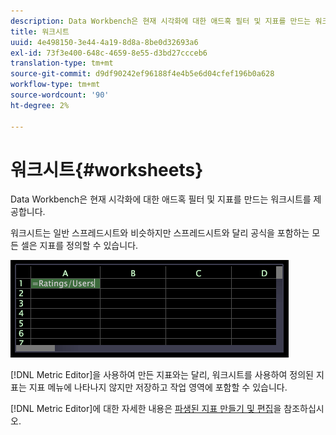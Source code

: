 ```yaml
---
description: Data Workbench은 현재 시각화에 대한 애드혹 필터 및 지표를 만드는 워크시트를 제공합니다.
title: 워크시트
uuid: 4e498150-3e44-4a19-8d8a-8be0d32693a6
exl-id: 73f3e400-648c-4659-8e55-d3bd27ccceb6
translation-type: tm+mt
source-git-commit: d9df90242ef96188f4e4b5e6d04cfef196b0a628
workflow-type: tm+mt
source-wordcount: '90'
ht-degree: 2%

---
```


# 워크시트{#worksheets}

Data Workbench은 현재 시각화에 대한 애드혹 필터 및 지표를 만드는 워크시트를 제공합니다.

워크시트는 일반 스프레드시트와 비슷하지만 스프레드시트와 달리 공식을 포함하는 모든 셀은 지표를 정의할 수 있습니다.

![](assets/vis_Worksheet_TextAndFormula.png)

[!DNL Metric Editor]을 사용하여 만든 지표와는 달리, 워크시트를 사용하여 정의된 지표는 지표 메뉴에 나타나지 않지만 저장하고 작업 영역에 포함할 수 있습니다.

[!DNL Metric Editor]에 대한 자세한 내용은 [파생된 지표 만들기 및 편집](../../../../home/c-get-started/c-admin-intrf/c-prof-mgr/c-drvd-mtrcs.md#concept-e41723b342a849309874b26232224a40)을 참조하십시오.
